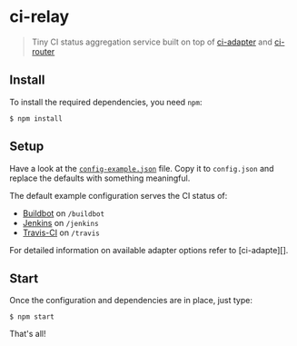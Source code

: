 # ci-relay

> Tiny CI status aggregation service built on top of [ci-adapter][] and [ci-router][]

## Install

To install the required dependencies, you need `npm`:

```console
$ npm install
```

## Setup

Have a look at the [`config-example.json`](config-example.json) file. Copy it
to `config.json` and replace the defaults with something meaningful.

The default example configuration serves the CI status of:

- [Buildbot](http://buildbot.buildbot.net) on `/buildbot`
- [Jenkins](https://ci.jenkins-ci.org) on `/jenkins`
- [Travis-CI](https://travis-ci.org/travis-ci) on `/travis`

For detailed information on available adapter options refer to [ci-adapte][].


## Start

Once the configuration and dependencies are in place, just type:

```console
$ npm start
```

That's all!

[ci-adapter]: https://github.com/jpommerening/ci-adapter
[ci-router]: https://github.com/jpommerening/ci-router
